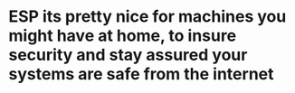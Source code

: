 # ESP its pretty nice for machines you might have at home, to insure security and stay assured your systems are safe from the internet
